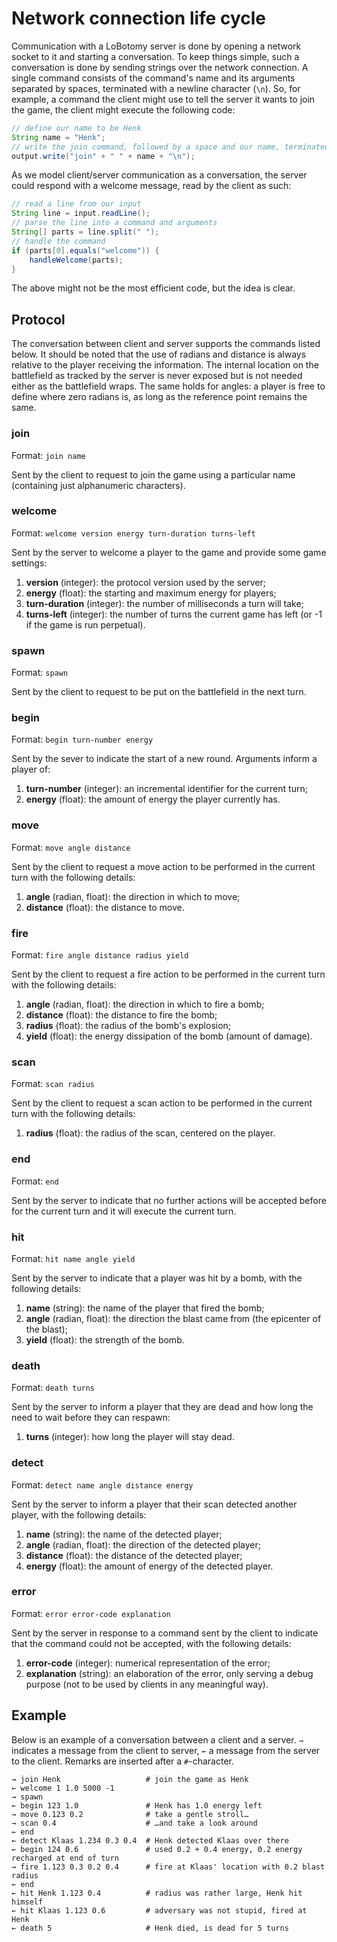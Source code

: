 Network connection life cycle
=============================

Communication with a LoBotomy server is done by opening a network socket to it and starting a conversation.
To keep things simple, such a conversation is done by sending strings over the network connection.
A single command consists of the command's name and its arguments separated by spaces, terminated with a newline character (`\n`).
So, for example, a command the client might use to tell the server it wants to join the game, the client might execute the following code:

```java
// define our name to be Henk
String name = "Henk";
// write the join command, followed by a space and our name, terminated with a newline
output.write("join" + " " + name + "\n");
```

As we model client/server communication as a conversation, the server could respond with a welcome message, read by the client as such:

```java
// read a line from our input
String line = input.readLine();
// parse the line into a command and arguments
String[] parts = line.split(" ");
// handle the command
if (parts[0].equals("welcome")) {
	handleWelcome(parts);
}
```

The above might not be the most efficient code, but the idea is clear.

Protocol
--------

The conversation between client and server supports the commands listed below.
It should be noted that the use of radians and distance is always relative to the player receiving the information.
The internal location on the battlefield as tracked by the server is never exposed but is not needed either as the battlefield wraps.
The same holds for angles: a player is free to define where zero radians is, as long as the reference point remains the same.

### join
Format: `join name`

Sent by the client to request to join the game using a particular name (containing just alphanumeric characters).

### welcome
Format: `welcome version energy turn-duration turns-left`

Sent by the server to welcome a player to the game and provide some game settings:

1. **version** (integer): the protocol version used by the server;
1. **energy** (float): the starting and maximum energy for players;
1. **turn-duration** (integer): the number of milliseconds a turn will take;
1. **turns-left** (integer): the number of turns the current game has left (or -1 if the game is run perpetual).

### spawn
Format: `spawn`

Sent by the client to request to be put on the battlefield in the next turn.

### begin
Format: `begin turn-number energy`

Sent by the sever to indicate the start of a new round. Arguments inform a player of:

1. **turn-number** (integer): an incremental identifier for the current turn;
1. **energy** (float): the amount of energy the player currently has.

### move
Format: `move angle distance`

Sent by the client to request a move action to be performed in the current turn with the following details:

1. **angle** (radian, float): the direction in which to move;
1. **distance** (float): the distance to move.

### fire
Format: `fire angle distance radius yield`

Sent by the client to request a fire action to be performed in the current turn with the following details:

1. **angle** (radian, float): the direction in which to fire a bomb;
1. **distance** (float): the distance to fire the bomb;
1. **radius** (float): the radius of the bomb's explosion;
1. **yield** (float): the energy dissipation of the bomb (amount of damage).

### scan
Format: `scan radius`

Sent by the client to request a scan action to be performed in the current turn with the following details:

1. **radius** (float): the radius of the scan, centered on the player.

### end
Format: `end`

Sent by the server to indicate that no further actions will be accepted before for the current turn and it will execute the current turn.

### hit
Format: `hit name angle yield`

Sent by the server to indicate that a player was hit by a bomb, with the following details:

1. **name** (string): the name of the player that fired the bomb;
1. **angle** (radian, float): the direction the blast came from (the epicenter of the blast);
1. **yield** (float): the strength of the bomb.

### death
Format: `death turns`

Sent by the server to inform a player that they are dead and how long the need to wait before they can respawn:

1. **turns** (integer): how long the player will stay dead.

### detect
Format: `detect name angle distance energy`

Sent by the server to inform a player that their scan detected another player, with the following details:

1. **name** (string): the name of the detected player;
1. **angle** (radian, float): the direction of the detected player;
1. **distance** (float): the distance of the detected player;
1. **energy** (float): the amount of energy of the detected player.

### error
Format: `error error-code explanation`

Sent by the server in response to a command sent by the client to indicate that the command could not be accepted, with the following details:

1. **error-code** (integer): numerical representation of the error;
1. **explanation** (string): an elaboration of the error, only serving a debug purpose (not to be used by clients in any meaningful way).

Example
-------

Below is an example of a conversation between a client and a server.
`→` indicates a message from the client to server, `←` a message from the server to the client.
Remarks are inserted after a `#`-character.

```
→ join Henk                   # join the game as Henk
← welcome 1 1.0 5000 -1
→ spawn
← begin 123 1.0               # Henk has 1.0 energy left
→ move 0.123 0.2              # take a gentle stroll…
→ scan 0.4                    # …and take a look around
← end
← detect Klaas 1.234 0.3 0.4  # Henk detected Klaas over there
← begin 124 0.6               # used 0.2 + 0.4 energy, 0.2 energy recharged at end of turn
→ fire 1.123 0.3 0.2 0.4      # fire at Klaas' location with 0.2 blast radius
← end
← hit Henk 1.123 0.4          # radius was rather large, Henk hit himself
← hit Klaas 1.123 0.6         # adversary was not stupid, fired at Henk
← death 5                     # Henk died, is dead for 5 turns
```

